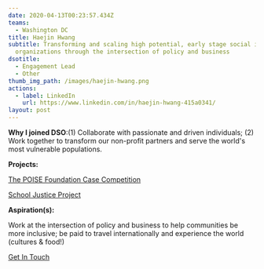 ```yaml
---
date: 2020-04-13T00:23:57.434Z
teams:
  - Washington DC
title: Haejin Hwang
subtitle: Transforming and scaling high potential, early stage social impact
  organizations through the intersection of policy and business
dsotitle:
  - Engagement Lead
  - Other
thumb_img_path: /images/haejin-hwang.png
actions:
  - label: LinkedIn
    url: https://www.linkedin.com/in/haejin-hwang-415a0341/
layout: post
---
```

**Why I joined DSO**:(1) Collaborate with passionate and driven individuals; (2) Work together to transform our non-profit partners and serve the world's most vulnerable populations.

**Projects:**

[The POISE Foundation Case Competition](https://www.globalgiving.org/projects/enable-volunteer-consultants-tackle-global-issues/reports/?subid=107650)

[School Justice Project](http://www.sjpdc.org/)

**Aspiration(s):**

Work at the intersection of policy and business to help communities be more inclusive; be paid to travel internationally and experience the world (cultures & food!)

[Get In Touch](haejinhwang@dsoglobal.org)